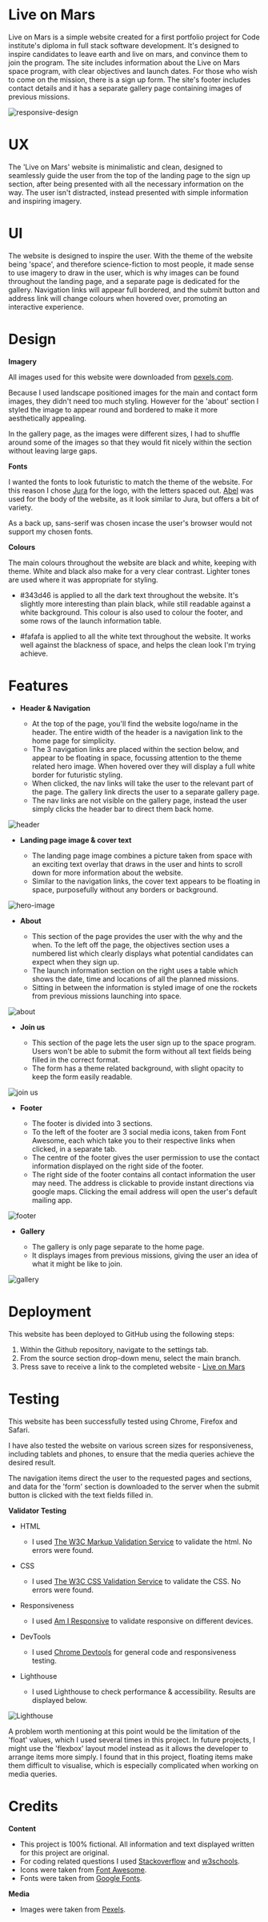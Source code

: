 # Live on Mars
Live on Mars is a simple website created for a first portfolio project for Code institute's diploma in full stack software development. It's designed to inspire candidates to leave earth and live on mars, and convince them to join the program. The site includes information about the Live on Mars space program, with clear objectives and launch dates. For those who wish to come on the mission, there is a sign up form. The site's footer includes contact details and it has a separate gallery page containing images of previous missions.

![responsive-design](assets/images-readme/responsive_design.png)

# UX

The 'Live on Mars' website is minimalistic and clean, designed to seamlessly guide the user from the top of the landing page to the sign up section, after being presented with all the necessary information on the way. The user isn't distracted, instead presented with simple information and inspiring imagery.

# UI

The website is designed to inspire the user. With the theme of the website being 'space', and therefore science-fiction to most people, it made sense to use imagery to draw in the user, which is why images can be found throughout the landing page, and a separate page is dedicated for the gallery. Navigation links will appear full bordered, and the submit button and address link will change colours when hovered over, promoting an interactive experience.

# Design

**Imagery**

All images used for this website were downloaded from [pexels.com](www.pexels.com).

Because I used landscape positioned images for the main and contact form images, they didn't need too much styling. However for the 'about' section I styled the image to appear round and bordered to make it more aesthetically appealing. 

In the gallery page, as the images were different sizes, I had to shuffle around some of the images so that they would fit nicely within the section without leaving large gaps.

**Fonts**

I wanted the fonts to look futuristic to match the theme of the website. For this reason I chose [Jura](https://fonts.google.com/?query=jura) for the logo, with the letters spaced out. [Abel](https://fonts.google.com/?query=abel) was used for the body of the website, as it look similar to Jura, but offers a bit of variety.

As a back up, sans-serif was chosen incase the user's browser would not support my chosen fonts.

**Colours**

The main colours throughout the website are black and white, keeping with theme. White and black also make for a very clear contrast. Lighter tones are used where it was appropriate for styling.

- #343d46 is applied to all the dark text throughout the website. It's slightly more interesting than plain black, while still readable against a white background. This colour is also used to colour the footer, and some rows of the launch information table.

- #fafafa is applied to all the white text throughout the website. It works well against the blackness of space, and helps the clean look I'm trying achieve.

# Features

* **Header & Navigation**

    - At the top of the page, you'll find the website logo/name in the header. The entire width of the header is a navigation link to the home page for simplicity. 
    - The 3 navigation links are placed within the section below, and appear to be floating in space, focussing attention to the theme related hero image. When hovered over they will display a full white border for futuristic styling.
    - When clicked, the nav links will take the user to the relevant part of the page. The gallery link directs the user to a separate gallery page. 
    - The nav links are not visible on the gallery page, instead the user simply clicks the header bar to direct them back home.

![header](assets/images-readme/header.png)

* **Landing page image & cover text**

    - The landing page image combines a picture taken from space with an exciting text overlay that draws in the user and hints to scroll down for more information about the website.
    - Similar to the navigation links, the cover text appears to be floating in space, purposefully without any borders or background.

![hero-image](assets/images-readme/hero_image.png)

* **About**

    - This section of the page provides the user with the why and the when. To the left off the page, the objectives section uses a numbered list which clearly displays what potential candidates can expect when they sign up. 
    - The launch information section on the right uses a table which shows the date, time and locations of all the planned missions.
    - Sitting in between the information is styled image of one the rockets from previous missions launching into space.

![about](assets/images-readme/about.png)

* **Join us**

    - This section of the page lets the user sign up to the space program. Users won't be able to submit the form without all text fields being filled in the correct format.
    - The form has a theme related background, with slight opacity to keep the form easily readable.

![join us](assets/images-readme/join_us.png)

* **Footer**

    - The footer is divided into 3 sections.
    - To the left of the footer are 3 social media icons, taken from Font Awesome, each which take you to their respective links when clicked, in a separate tab. 
    - The centre of the footer gives the user permission to use the contact information displayed on the right side of the footer.
    - The right side of the footer contains all contact information the user may need. The address is clickable to provide instant directions via google maps. Clicking the email address will open the user's default mailing app.

![footer](assets/images-readme/footer.png)

* **Gallery**

    - The gallery is only page separate to the home page.
    - It displays images from previous missions, giving the user an idea of what it might be like to join.
     
![gallery](assets/images-readme/gallery.png)

# Deployment

This website has been deployed to GitHub using the following steps:

1. Within the Github repository, navigate to the settings tab.
2. From the source section drop-down menu, select the main branch.
3. Press save to receive a link to the completed website - [Live on Mars](https://axelzwaans.github.io/live-on-mars/)

# Testing

This website has been successfully tested using Chrome, Firefox and Safari. 

I have also tested the website on various screen sizes for responsiveness, including tablets and phones, to ensure that the media queries achieve the desired result. 

The navigation items direct the user to the requested pages and sections, and data for the 'form' section is downloaded to the server when the submit button is clicked with the text fields filled in.

**Validator Testing**
   
   - HTML
     - I used [The W3C Markup Validation Service](https://validator.w3.org/) to validate the html. No errors were found.

   - CSS
     - I used [The W3C CSS Validation Service](https://jigsaw.w3.org/css-validator/) to validate the CSS. No errors were found.

   - Responsiveness
     - I used [Am I Responsive](http://ami.responsivedesign.is/) to validate responsive on different devices.

   - DevTools
     - I used [Chrome Devtools](https://developer.chrome.com/docs/devtools/) for general code and responsiveness testing.

   - Lighthouse
     - I used Lighthouse to check performance & accessibility. Results are displayed below.

![Lighthouse](assets/images-readme/lighthouse.png)

A problem worth mentioning at this point would be the limitation of the 'float' values, which I used several times in this project. In future projects, I might use the 'flexbox' layout model instead as it allows the developer to arrange items more simply. I found that in this project, floating items make them difficult to visualise, which is especially complicated when working on media queries.

# Credits

**Content**

  - This project is 100% fictional. All information and text displayed written for this project are original.
  - For coding related questions I used [Stackoverflow](https://stackoverflow.com/) and [w3schools](https://www.w3schools.com/).
  - Icons were taken from [Font Awesome](https://fontawesome.com/).
  - Fonts were taken from [Google Fonts](https://fonts.google.com/).

**Media**

  - Images were taken from [Pexels](https://www.pexels.com/).





